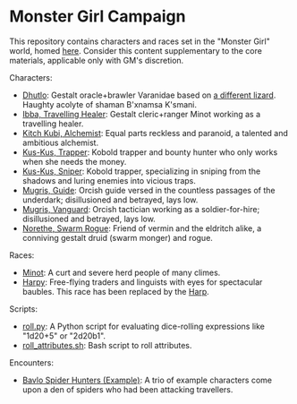 # Monster Girl Campaign

This repository contains characters and races set in the "Monster Girl" world, homed [here](https://messydeci.github.io/Monster-Girl-Campaign-v3.0/index.html). Consider this content supplementary to the core materials, applicable only with GM's discretion.

Characters:

- [Dhutlo](./characters/dhutlo_varanidae.md): Gestalt oracle+brawler Varanidae based on [a different lizard](https://gist.github.com/garbados/fd74dd43ec2561e7d560a0e907880a0d). Haughty acolyte of shaman B'xnamsa K'smani.
- [Ibba, Travelling Healer](./characters/ibba.md): Gestalt cleric+ranger Minot working as a travelling healer.
- [Kitch Kubi, Alchemist](./characters/kitch_kubi.md): Equal parts reckless and paranoid, a talented and ambitious alchemist.
- [Kus-Kus, Trapper](./characters/kus_kus.md): Kobold trapper and bounty hunter who only works when she needs the money.
- [Kus-Kus, Sniper](./characters/kus_kus_sniper.md): Kobold trapper, specializing in sniping from the shadows and luring enemies into vicious traps.
- [Mugris, Guide](./characters/mugris.md): Orcish guide versed in the countless passages of the underdark; disillusioned and betrayed, lays low.
- [Mugris, Vanguard](./characters/mugris_vanguard.md): Orcish tactician working as a soldier-for-hire; disillusioned and betrayed, lays low.
- [Norethe, Swarm Rogue](./characters/norethe.md): Friend of vermin and the eldritch alike, a conniving gestalt druid (swarm monger) and rogue.

Races:

- [Minot](./races/minot.md): A curt and severe herd people of many climes.
- [Harpy](./races/harpy.md): Free-flying traders and linguists with eyes for spectacular baubles. This race has been replaced by the [Harp](https://messydeci.github.io/Monster-Girl-Campaign-v3.0/races/harp.html).

Scripts:

- [roll.py](./scripts/roll.py): A Python script for evaluating dice-rolling expressions like "1d20+5" or "2d20b1".
- [roll_attributes.sh](./scripts/roll_attributes.sh): Bash script to roll attributes.

Encounters:

- [Bavlo Spider Hunters (Example)](./encounters/example_bavlo_spider_hunters.md): A trio of example characters come upon a den of spiders who had been attacking travellers.
